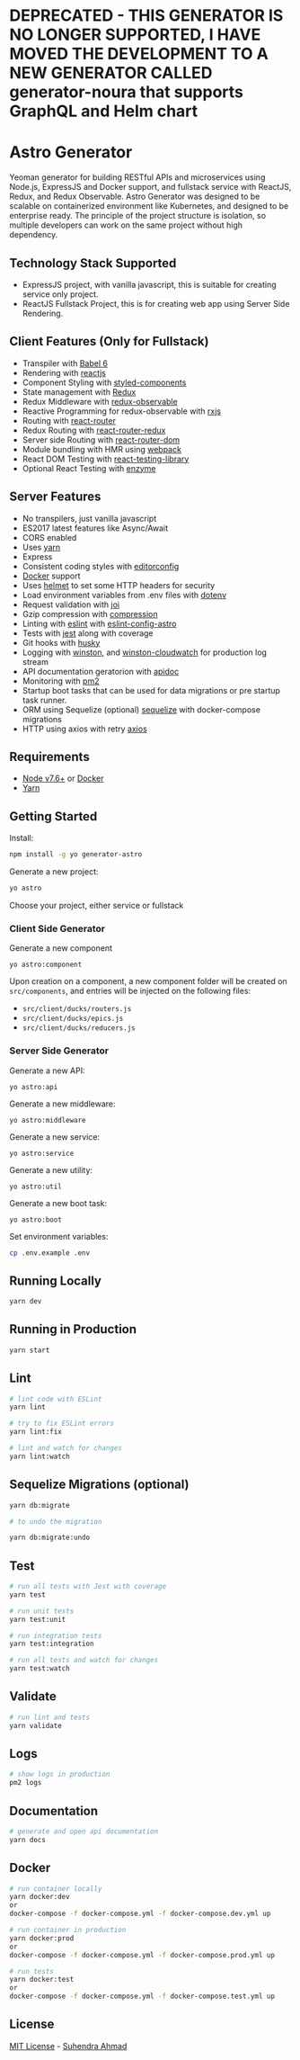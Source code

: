 
# DEPRECATED - THIS GENERATOR IS NO LONGER SUPPORTED, I HAVE MOVED THE DEVELOPMENT TO A NEW GENERATOR CALLED generator-noura that supports GraphQL and Helm chart

# Astro Generator

Yeoman generator for building RESTful APIs and microservices using Node.js, ExpressJS and Docker support, and fullstack service with ReactJS, Redux, and Redux Observable.
Astro Generator was designed to be scalable on containerized environment like Kubernetes, and designed to be enterprise ready.
The principle of the project structure is isolation, so multiple developers can work on the same project without high dependency.

## Technology Stack Supported
 - ExpressJS project, with vanilla javascript, this is suitable for creating service only project.
 - ReactJS Fullstack Project, this is for creating web app using Server Side Rendering.

## Client Features (Only for Fullstack)
 - Transpiler with [Babel 6](https://babeljs.io/)
 - Rendering with [reactjs](https://reactjs.org/)
 - Component Styling with [styled-components](https://www.styled-components.com/)
 - State management with [Redux](https://redux.js.org/)
 - Redux Middleware with [redux-observable](https://redux-observable.js.org/)
 - Reactive Programming for redux-observable with [rxjs](https://github.com/ReactiveX/rxjs)
 - Routing with [react-router](https://github.com/ReactTraining/react-router)
 - Redux Routing with [react-router-redux](https://github.com/reactjs/react-router-redux)
 - Server side Routing with [react-router-dom](https://www.npmjs.com/package/react-router-dom)
 - Module bundling with HMR using [webpack](https://webpack.js.org/)
 - React DOM Testing with [react-testing-library](https://github.com/kentcdodds/react-testing-library)
 - Optional React Testing with [enzyme](https://airbnb.io/enzyme/)

## Server Features

 - No transpilers, just vanilla javascript
 - ES2017 latest features like Async/Await
 - CORS enabled
 - Uses [yarn](https://yarnpkg.com)
 - Express 
 - Consistent coding styles with [editorconfig](http://editorconfig.org)
 - [Docker](https://www.docker.com/) support
 - Uses [helmet](https://github.com/helmetjs/helmet) to set some HTTP headers for security
 - Load environment variables from .env files with [dotenv](https://github.com/rolodato/dotenv-safe)
 - Request validation with [joi](https://github.com/hapijs/joi)
 - Gzip compression with [compression](https://github.com/expressjs/compression)
 - Linting with [eslint](http://eslint.org) with [eslint-config-astro](https://www.npmjs.com/package/eslint-config-astro) 
 - Tests with [jest](https://jestjs.io/) along with coverage
 - Git hooks with [husky](https://github.com/typicode/husky) 
 - Logging with [winston](https://www.npmjs.com/package/winston), and [winston-cloudwatch](https://github.com/lazywithclass/winston-cloudwatch) for production log stream
 - API documentation geratorion with [apidoc](http://apidocjs.com)
 - Monitoring with [pm2](https://github.com/Unitech/pm2)
 - Startup boot tasks that can be used for data migrations or pre startup task runner.
 - ORM using Sequelize (optional) [sequelize](http://docs.sequelizejs.com/) with docker-compose migrations
 - HTTP using axios with retry [axios](https://github.com/axios/axios)

## Requirements

 - [Node v7.6+](https://nodejs.org/en/download/current/) or [Docker](https://www.docker.com/)
 - [Yarn](https://yarnpkg.com/en/docs/install)

## Getting Started

Install:
```bash
npm install -g yo generator-astro
```

Generate a new project:

```bash
yo astro
```
Choose your project, either service or fullstack

### Client Side Generator

Generate a new component
```
yo astro:component
```
Upon creation on a component, a new component folder will be created on `src/components`, and entries will be injected on the following files:
  - `src/client/ducks/routers.js`
  - `src/client/ducks/epics.js`
  - `src/client/ducks/reducers.js`

### Server Side Generator

Generate a new API:

```
yo astro:api
```

Generate a new middleware:

```
yo astro:middleware
```

Generate a new service:

```
yo astro:service
```

Generate a new utility:

```
yo astro:util
```

Generate a new boot task:

```
yo astro:boot
```

Set environment variables:

```bash
cp .env.example .env
```

## Running Locally

```bash
yarn dev
```

## Running in Production

```bash
yarn start
```

## Lint

```bash
# lint code with ESLint
yarn lint

# try to fix ESLint errors
yarn lint:fix

# lint and watch for changes
yarn lint:watch
```

## Sequelize Migrations (optional)

```bash
yarn db:migrate

# to undo the migration

yarn db:migrate:undo
```

## Test

```bash
# run all tests with Jest with coverage
yarn test

# run unit tests
yarn test:unit

# run integration tests
yarn test:integration

# run all tests and watch for changes
yarn test:watch
```

## Validate

```bash
# run lint and tests
yarn validate
```

## Logs

```bash
# show logs in production
pm2 logs
```

## Documentation

```bash
# generate and open api documentation
yarn docs
```

## Docker

```bash
# run container locally
yarn docker:dev
or
docker-compose -f docker-compose.yml -f docker-compose.dev.yml up

# run container in production
yarn docker:prod
or
docker-compose -f docker-compose.yml -f docker-compose.prod.yml up

# run tests
yarn docker:test
or
docker-compose -f docker-compose.yml -f docker-compose.test.yml up
```

## License

[MIT License](README.md) - [Suhendra Ahmad](https://github.com/azanium)
